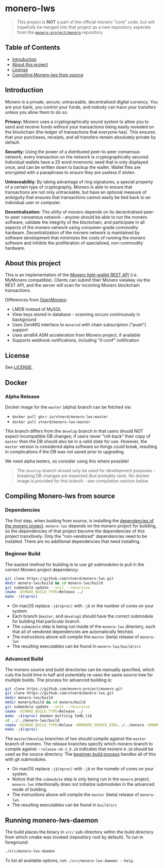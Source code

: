 # monero-lws

> This project is **NOT** a part of the official monero "core" code, but will
> hopefully be merged into that project as a new repository seperate from the
> [`monero-project/monero`](https://github.com/monero-project/monero)
> repository.

## Table of Contents

  - [Introduction](#introduction)
  - [About this project](#about-this-project)
  - [License](#license)
  - [Compiling Monero-lws from source](#compiling-monero-lws-from-source)


## Introduction

Monero is a private, secure, untraceable, decentralised digital currency. You are your bank, you control your funds, and nobody can trace your transfers unless you allow them to do so.

**Privacy:** Monero uses a cryptographically sound system to allow you to send and receive funds without your transactions being easily revealed on the blockchain (the ledger of transactions that everyone has). This ensures that your purchases, receipts, and all transfers remain absolutely private by default.

**Security:** Using the power of a distributed peer-to-peer consensus network, every transaction on the network is cryptographically secured. Individual wallets have a 25 word mnemonic seed that is only displayed once, and can be written down to backup the wallet. Wallet files are encrypted with a passphrase to ensure they are useless if stolen.

**Untraceability:** By taking advantage of ring signatures, a special property of a certain type of cryptography, Monero is able to ensure that transactions are not only untraceable, but have an optional measure of ambiguity that ensures that transactions cannot easily be tied back to an individual user or computer.

**Decentralization:** The utility of monero depends on its decentralised peer-to-peer consensus network - anyone should be able to run the monero software, validate the integrity of the blockchain, and participate in all aspects of the monero network using consumer-grade commodity hardware. Decentralization of the monero network is maintained by software development that minimizes the costs of running the monero software and inhibits the proliferation of specialized, non-commodity hardware.


## About this project

This is an implementation of the [Monero light-wallet REST API](https://github.com/monero-project/meta/blob/master/api/lightwallet_rest.md)
(i.e. MyMonero compatible). Clients can submit their Monero viewkey via the REST
API, and the server will scan for incoming Monero blockchain transactions.

Differences from [OpenMonero](https://github.com/moneroexamples/openmonero):
  - LMDB instead of MySQL
  - View keys stored in database - scanning occurs continuously in background
  - Uses ZeroMQ interface to `monerod` with chain subscription ("push") support
  - Uses amd64 ASM acceleration from Monero project, if available
  - Supports webhook notifications, including "0-conf" notification


## License

See [LICENSE](LICENSE).


## Docker

### Alpha Release

Docker image for the `master` (alpha) branch can be fetched via:
  * `docker pull ghcr.io/vtnerd/monero-lws:master`
  * `docker pull vtnerd/monero-lws:master`

This branch differs from the `develop` branch in that users should NOT expect
incompatible DB changes; if users never "roll-back" their copy of `master` then
the DB should also be in a valid state for use. However, the `master` version
is considered alpha software so things could break, resulting in complications
if the DB was not saved prior to upgrading.

We need alpha testers, so consider using this where possible!

> The `develop` branch should only be used for development purposes - breaking
> DB changes are expected (but probably rare). No docker image is provided for
> this branch - see compilation section below.


## Compiling Monero-lws from source

### Dependencies

The first step, when buiding from source, is installing the [dependencies of the
monero project](https://github.com/monero-project/monero?tab=readme-ov-file#dependencies).
`monero-lws` depends on the monero project for building, so the dependencies of
that project become the dependencies of this project transitively. Only the
"non-vendored" dependencies need to be installed. There are no additional
dependencies that need installing.

### Beginner Build

The easiest method for building is to use git submodules to pull in the correct
Monero project dependency:

```bash
git clone https://github.com/vtnerd/monero-lws.git
mkdir monero-lws/build && cd monero-lws/build
git submodule update --init --recursive
cmake -DCMAKE_BUILD_TYPE=Release ../
make -j$(nproc)
```

  * On macOS replace `-j$(nproc)` with `-j8` or the number of cores on your
    system.
  * Each branch (`master`, and `develop`) should have the correct submodule for
    building that particular branch.
  * The `submodule` step is being run inside of the `monero-lws` directory, such
    that all of vendored dependencies are automatically fetched.
  * The instructions above will compile the `master` (beta) release of
    `monero-lws`
  * The resulting executables can be found in `monero-lws/build/src`

### Advanced Build

The monero source and build directories can be manually specified, which cuts
the build time in half and potentially re-uses the same source tree for multiple
builds. The process for advanced building is:

```bash
git clone https://github.com/monero-project/monero.git
git clone https://github.com/vtnerd/monero-lws.git
mkdir monero-lws/build
mkdir monero/build && cd monero/build
git submodule update --init --recursive
cmake -DCMAKE_BUILD_TYPE=Release ../
make -j$(nproc) daemon multisig lmdb_lib
cd ../../monero-lws/build
cmake -DCMAKE_BUILD_TYPE=Relase -DMONERO_SOURCE_DIR=../../monero -DMONERO_BUILD_DIR=../../monero/build ../
make -j$(nproc)
```

The `master`/`develop` branches of lws should compile against the `master`
branch of monero. The release branches specify which monero branch to compile
against - `release-v0.3_0.18` indicates that monero `0.18` should be used as
the source directory. The [beginner build process](#beginner-build) handles all
of this with git submodules.

  * On macOS replace `-j$(nproc)` with `-j8` or the numebr of cores on your
    system.
  * Notice that the `submodule` step is only being run in the `monero` project;
    `monero-lws` intentionally does not initialize submodules in the advanced
    mode of building.
  * The instructions above will compile the `master` (beta) release of
    `monero-lws`.
  * The resulting executables can be found in `build/src`

## Running monero-lws-daemon

The build places the binary in `src/` sub-directory within the build directory
from which cmake was invoked (repository root by default). To run in
foreground:

```bash
./src/monero-lws-daemon
```

To list all available options, run `./src/monero-lws-daemon --help`.
